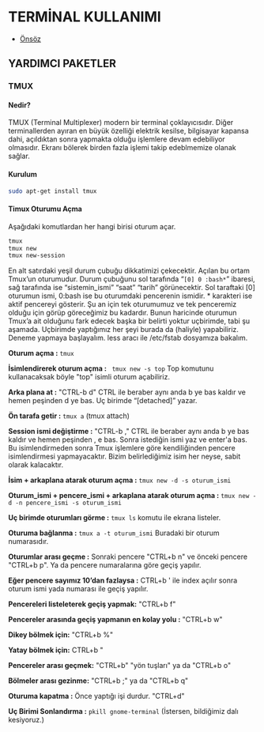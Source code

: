 # TERMİNAL KULLANIMI

- [Önsöz](https://github.com/cicekhasan/Linux)

## YARDIMCI PAKETLER
### TMUX

#### Nedir?

TMUX (Terminal Multiplexer) modern bir terminal çoklayıcısıdır. Diğer terminallerden ayıran en büyük özelliği elektrik kesilse, bilgisayar kapansa dahi, açıldıktan sonra yapmakta olduğu işlemlere devam edebiliyor olmasıdır. Ekranı bölerek birden fazla işlemi takip edeblmemize olanak sağlar.

#### Kurulum

```bash
sudo apt-get install tmux
```

#### Timux Oturumu Açma

Aşağıdaki komutlardan her hangi birisi oturum açar.

```bash
tmux
tmux new
tmux new-session
```

En alt satırdaki yeşil durum çubuğu dikkatimizi çekecektir. Açılan bu ortam Tmux’un oturumudur. Durum çubuğunu sol tarafında “```[0] 0 :bash*```” ibaresi, sağ tarafında ise “sistemin_ismi” “saat” “tarih” görünecektir. Sol taraftaki [0] oturumun ismi, 0:bash ise bu oturumdaki pencerenin ismidir. * karakteri ise aktif pencereyi gösterir. Şu an için tek oturumumuz ve tek penceremiz olduğu için görüp göreceğimiz bu kadardır. Bunun haricinde oturumun Tmux’a ait olduğunu fark edecek başka bir belirti yoktur uçbirimde, tabi şu aşamada. Uçbirimde yaptığımız her şeyi burada da (haliyle) yapabiliriz. Deneme yapmaya başlayalım. less aracı ile /etc/fstab dosyamıza bakalım.


**Oturum açma :** ``` tmux ```

**İsimlendirerek oturum açma :** ``` tmux new -s top``` Top komutunu kullanacaksak böyle "top" isimli oturum açabiliriz.

**Arka plana at :** "CTRL-b d" CTRL ile beraber aynı anda b ye bas kaldır ve hemen peşinden d ye bas. Uç birimde “[detached]”  yazar.

**Ön tarafa getir :** ``` tmux a ``` (tmux attach)

**Session ismi değiştirme :** "CTRL-b ," CTRL ile beraber aynı anda b ye bas kaldır ve hemen peşinden , e bas. Sonra istediğin ismi yaz ve enter'a bas. Bu isimlendirmeden sonra Tmux işlemlere göre kendiliğinden pencere isimlendirmesi yapmayacaktır. Bizim belirlediğimiz isim her neyse, sabit olarak kalacaktır.

**İsim + arkaplana atarak oturum açma :** ``` tmux new -d -s oturum_ismi ```

**Oturum_ismi + pencere_ismi + arkaplana atarak oturum açma :** ``` tmux new -d -n pencere_ismi -s oturum_ismi ```

**Uç birimde oturumları görme :** ``` tmux ls ``` komutu ile ekrana listeler.

**Oturuma bağlanma :** ``` tmux a -t oturum_ismi ``` Buradaki bir oturum numarasıdır.

**Oturumlar arası geçme :** Sonraki pencere "CTRL+b n" ve  önceki pencere "CTRL+b p". Ya da pencere numaralarına göre geçiş yapılır.

**Eğer pencere sayımız 10’dan fazlaysa :** CTRL+b ' ile index açılır sonra oturum ismi yada numarası ile geçiş yapılır.

**Pencereleri listeleterek geçiş yapmak:** "CTRL+b f"

**Pencereler arasında geçiş yapmanın en kolay yolu :** "CTRL+b w" 

**Dikey bölmek için:** "CTRL+b %"

**Yatay bölmek için:** CTRL+b "

**Pencereler arası geçmek:** "CTRL+b" "yön tuşları"  ya da  "CTRL+b o"

**Bölmeler arası gezinme:** "CTRL+b ;" ya da  "CTRL+b q"

**Oturuma kapatma :** Önce yaptığı işi durdur. "CTRL+d"

**Uç Birimi Sonlandırma :** ``` pkill gnome-terminal ``` (İstersen, bildiğimiz dalı kesiyoruz.)
